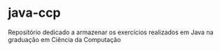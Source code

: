 # java-ccp
Repositório dedicado a armazenar os exercícios realizados em Java na graduação em Ciência da Computação
